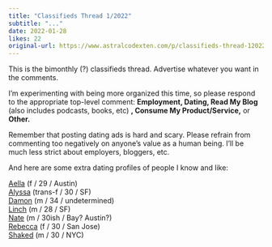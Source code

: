```yaml
---
title: "Classifieds Thread 1/2022"
subtitle: "..."
date: 2022-01-28
likes: 22
original-url: https://www.astralcodexten.com/p/classifieds-thread-12022
---
```

This is the bimonthly (?) classifieds thread. Advertise whatever you want in the comments.

I’m experimenting with being more organized this time, so please respond to the appropriate top-level comment: **Employment, Dating, Read My Blog** (also includes podcasts, books, etc) **, Consume My Product/Service,** or **Other.**

Remember that posting dating ads is hard and scary. Please refrain from commenting too negatively on anyone’s value as a human being. I’ll be much less strict about employers, bloggers, etc.

And here are some extra dating profiles of people I know and like:

[Aella](https://docs.google.com/document/d/1vQnJj-6MPqFEm8nhBGjF5OgPu-jXMU2edJ8n72nO9bA/edit#heading=h.z4iryi3svxtx) (f / 29 / Austin)   
[Alyssa](https://docs.google.com/document/d/1ng1LS2q5BeUT1CYq1IlBiKg4Gfbcwr-wCXiP1ktjduo/edit) (trans-f / 30 / SF)  
[Damon](http://daystareld.com/blog/date-me/) (m / 34 / undetermined)  
[Linch](https://docs.google.com/document/d/1QiQif_RZZDUOLtESNAxUt3mB4kFwTMFRUeys5714Wjg/edit) (m / 28 / SF)  
[Nate](https://docs.google.com/document/d/1poHD6VMsKyk9vt2mky2qlwGiIzKpiZBRdea7vjMbY0M/edit) (m / 30ish / Bay? Austin?)  
[Rebecca](https://www.datasecretslox.com/index.php/topic,2373.0.html) (f / 30 / San Jose)  
[Shaked](https://shakeddown.wordpress.com/2021/09/16/1976/) (m / 30 / NYC)
